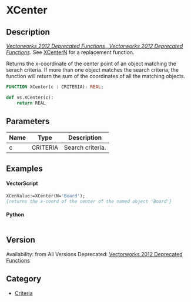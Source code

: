 # XCenter

## Description
_[Vectorworks 2012 Deprecated Functions](../../Common/Versions/Vectorworks%202012.md)__[Vectorworks 2012 Deprecated Functions](../../Common/Versions/Vectorworks%202012.md)_. See [XCenterN](XCenterN.md) for a replacement function.


Returns the x-coordinate of the center point of an object matching the serach criteria. If more than one object matches the search criteria, the function will return the sum of the coordinates of all the matching objects.

```pascal
FUNCTION XCenter(c : CRITERIA): REAL;
```

```python
def vs.XCenter(c):
    return REAL
```

## Parameters
|Name|Type|Description|
|---|---|---|
|c|CRITERIA|Search criteria.|

## Examples
#### VectorScript ####
```pascal
XCenValue:=XCenter(N='Board');
{returns the x-coord of the center of the named object 'Board'}
```
#### Python ####
```python

```

## Version
Availability: from All Versions
Deprecated: [Vectorworks 2012 Deprecated Functions](../../Common/Versions/Vectorworks%202012.md)

## Category
* [Criteria](../Categories/Criteria.md)
